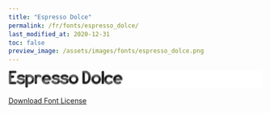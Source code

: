 ```yaml
---
title: "Espresso Dolce"
permalink: /fr/fonts/espresso_dolce/
last_modified_at: 2020-12-31
toc: false
preview_image: /assets/images/fonts/espresso_dolce.png
---
```

![Baumans](/assets/images/fonts/espresso_dolce.png)

[Download Font License](https://github.com/inkstitch/inkstitch/tree/main/fonts/espresso_dolce/LICENSE)
